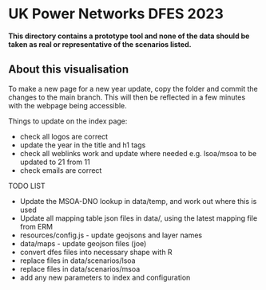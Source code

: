 # UK Power Networks DFES 2023

**This directory contains a prototype tool and none of the data should be taken as real or representative of the scenarios listed.**


## About this visualisation

To make a new page for a new year update, copy the folder and commit the changes to the main branch. This will then be reflected in a few minutes with the webpage being accessible.

Things to update on the index page:
- check all logos are correct
- update the year in the title and h1 tags
- check all weblinks work and update where needed e.g. lsoa/msoa to be updated to 21 from 11
- check emails are correct



TODO LIST
- Update the MSOA-DNO lookup in data/temp, and work out where this is used
- Update all mapping table json files in data/, using the latest mapping file from ERM
- resources/config.js - update geojsons and layer names
- data/maps - update geojson files (joe)
- convert dfes files into necessary shape with R
- replace files in data/scenarios/lsoa
- replace files in data/scenarios/msoa
- add any new parameters to index and configuration
  
